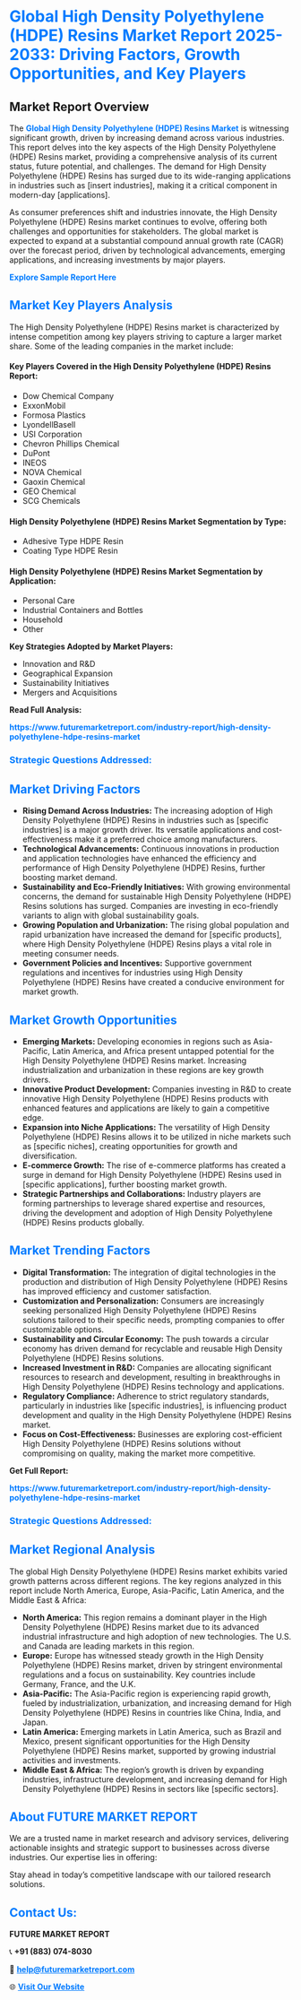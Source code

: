 <h1 style="color: #007BFF;">Global High Density Polyethylene (HDPE) Resins Market Report 2025-2033: Driving Factors, Growth Opportunities, and Key Players</h1>

<section id="overview">
<h2>Market Report Overview</h2>
<p>The <a href="https://www.futuremarketreport.com/industry-report/high-density-polyethylene-hdpe-resins-market" style="color: #007BFF; text-decoration: none;"><strong>Global High Density Polyethylene (HDPE) Resins Market</strong></a> is witnessing significant growth, driven by increasing demand across various industries. This report delves into the key aspects of the High Density Polyethylene (HDPE) Resins market, providing a comprehensive analysis of its current status, future potential, and challenges. The demand for High Density Polyethylene (HDPE) Resins has surged due to its wide-ranging applications in industries such as [insert industries], making it a critical component in modern-day [applications].</p>
<p>As consumer preferences shift and industries innovate, the High Density Polyethylene (HDPE) Resins market continues to evolve, offering both challenges and opportunities for stakeholders. The global market is expected to expand at a substantial compound annual growth rate (CAGR) over the forecast period, driven by technological advancements, emerging applications, and increasing investments by major players.</p>
</section>

<section id="overview">
<p><a href="https://www.futuremarketreport.com/request-sample/reportId=85343" style="color: #007BFF; text-decoration: none;"><strong>Explore Sample Report Here</strong></a></p>
</section>

<section id="key-players">
<h2 style="color: #007BFF;">Market Key Players Analysis</h2>
<p>The High Density Polyethylene (HDPE) Resins market is characterized by intense competition among key players striving to capture a larger market share. Some of the leading companies in the market include:</p>
<h4>Key Players Covered in the High Density Polyethylene (HDPE) Resins Report:</h4>
<ul><li>Dow Chemical Company</li><li>ExxonMobil</li><li>Formosa Plastics</li><li>LyondellBasell</li><li>USI Corporation</li><li>Chevron Phillips Chemical</li><li>DuPont</li><li>INEOS</li><li>NOVA Chemical</li><li>Gaoxin Chemical</li><li>GEO Chemical</li><li>SCG Chemicals</li></ul>
<h4>High Density Polyethylene (HDPE) Resins Market Segmentation by Type:</h4>
<ul><li>Adhesive Type HDPE Resin</li><li>Coating Type HDPE Resin</li></ul>

<h4>High Density Polyethylene (HDPE) Resins Market Segmentation by Application:</h4>
<ul><li>Personal Care</li><li>Industrial Containers and Bottles</li><li>Household</li><li>Other</li></ul>
<p><strong>Key Strategies Adopted by Market Players:</strong></p>
<ul>
<li>Innovation and R&D</li>
<li>Geographical Expansion</li>
<li>Sustainability Initiatives</li>
<li>Mergers and Acquisitions</li>
</ul>
</section>

<section>
<p><strong>Read Full Analysis: </strong></p><a href="https://www.futuremarketreport.com/industry-report/high-density-polyethylene-hdpe-resins-market" style="color: #007BFF; text-decoration: none;"><strong>https://www.futuremarketreport.com/industry-report/high-density-polyethylene-hdpe-resins-market</strong></a>
<h3 style="color: #007BFF;">Strategic Questions Addressed:</h3>
</section>

<section id="driving-factors">
<h2 style="color: #007BFF;">Market Driving Factors</h2>
<ul>
<li><strong>Rising Demand Across Industries:</strong> The increasing adoption of High Density Polyethylene (HDPE) Resins in industries such as [specific industries] is a major growth driver. Its versatile applications and cost-effectiveness make it a preferred choice among manufacturers.</li>
<li><strong>Technological Advancements:</strong> Continuous innovations in production and application technologies have enhanced the efficiency and performance of High Density Polyethylene (HDPE) Resins, further boosting market demand.</li>
<li><strong>Sustainability and Eco-Friendly Initiatives:</strong> With growing environmental concerns, the demand for sustainable High Density Polyethylene (HDPE) Resins solutions has surged. Companies are investing in eco-friendly variants to align with global sustainability goals.</li>
<li><strong>Growing Population and Urbanization:</strong> The rising global population and rapid urbanization have increased the demand for [specific products], where High Density Polyethylene (HDPE) Resins plays a vital role in meeting consumer needs.</li>
<li><strong>Government Policies and Incentives:</strong> Supportive government regulations and incentives for industries using High Density Polyethylene (HDPE) Resins have created a conducive environment for market growth.</li>
</ul>
</section>

<section id="growth-opportunities">
<h2 style="color: #007BFF;">Market Growth Opportunities</h2>
<ul>
<li><strong>Emerging Markets:</strong> Developing economies in regions such as Asia-Pacific, Latin America, and Africa present untapped potential for the High Density Polyethylene (HDPE) Resins market. Increasing industrialization and urbanization in these regions are key growth drivers.</li>
<li><strong>Innovative Product Development:</strong> Companies investing in R&D to create innovative High Density Polyethylene (HDPE) Resins products with enhanced features and applications are likely to gain a competitive edge.</li>
<li><strong>Expansion into Niche Applications:</strong> The versatility of High Density Polyethylene (HDPE) Resins allows it to be utilized in niche markets such as [specific niches], creating opportunities for growth and diversification.</li>
<li><strong>E-commerce Growth:</strong> The rise of e-commerce platforms has created a surge in demand for High Density Polyethylene (HDPE) Resins used in [specific applications], further boosting market growth.</li>
<li><strong>Strategic Partnerships and Collaborations:</strong> Industry players are forming partnerships to leverage shared expertise and resources, driving the development and adoption of High Density Polyethylene (HDPE) Resins products globally.</li>
</ul>
</section>

<section id="trending-factors">
<h2 style="color: #007BFF;">Market Trending Factors</h2>
<ul>
<li><strong>Digital Transformation:</strong> The integration of digital technologies in the production and distribution of High Density Polyethylene (HDPE) Resins has improved efficiency and customer satisfaction.</li>
<li><strong>Customization and Personalization:</strong> Consumers are increasingly seeking personalized High Density Polyethylene (HDPE) Resins solutions tailored to their specific needs, prompting companies to offer customizable options.</li>
<li><strong>Sustainability and Circular Economy:</strong> The push towards a circular economy has driven demand for recyclable and reusable High Density Polyethylene (HDPE) Resins solutions.</li>
<li><strong>Increased Investment in R&D:</strong> Companies are allocating significant resources to research and development, resulting in breakthroughs in High Density Polyethylene (HDPE) Resins technology and applications.</li>
<li><strong>Regulatory Compliance:</strong> Adherence to strict regulatory standards, particularly in industries like [specific industries], is influencing product development and quality in the High Density Polyethylene (HDPE) Resins market.</li>
<li><strong>Focus on Cost-Effectiveness:</strong> Businesses are exploring cost-efficient High Density Polyethylene (HDPE) Resins solutions without compromising on quality, making the market more competitive.</li>
</ul>
</section>

<section>
<p><strong>Get Full Report: </strong></p><a href="https://www.futuremarketreport.com/industry-report/high-density-polyethylene-hdpe-resins-market" style="color: #007BFF; text-decoration: none;"><strong>https://www.futuremarketreport.com/industry-report/high-density-polyethylene-hdpe-resins-market</strong></a>
<h3 style="color: #007BFF;">Strategic Questions Addressed:</h3>
</section>


<section id="regional-analysis">
<h2 style="color: #007BFF;">Market Regional Analysis</h2>
<p>The global High Density Polyethylene (HDPE) Resins market exhibits varied growth patterns across different regions. The key regions analyzed in this report include North America, Europe, Asia-Pacific, Latin America, and the Middle East & Africa:</p>
<ul>
<li><strong>North America:</strong> This region remains a dominant player in the High Density Polyethylene (HDPE) Resins market due to its advanced industrial infrastructure and high adoption of new technologies. The U.S. and Canada are leading markets in this region.</li>
<li><strong>Europe:</strong> Europe has witnessed steady growth in the High Density Polyethylene (HDPE) Resins market, driven by stringent environmental regulations and a focus on sustainability. Key countries include Germany, France, and the U.K.</li>
<li><strong>Asia-Pacific:</strong> The Asia-Pacific region is experiencing rapid growth, fueled by industrialization, urbanization, and increasing demand for High Density Polyethylene (HDPE) Resins in countries like China, India, and Japan.</li>
<li><strong>Latin America:</strong> Emerging markets in Latin America, such as Brazil and Mexico, present significant opportunities for the High Density Polyethylene (HDPE) Resins market, supported by growing industrial activities and investments.</li>
<li><strong>Middle East & Africa:</strong> The region’s growth is driven by expanding industries, infrastructure development, and increasing demand for High Density Polyethylene (HDPE) Resins in sectors like [specific sectors].</li>
</ul>
</section>

<footer>
<h2 style="color: #007BFF;">About FUTURE MARKET REPORT</h2>
<p>We are a trusted name in market research and advisory services, delivering actionable insights and strategic support to businesses across diverse industries. Our expertise lies in offering:</p>

<p>Stay ahead in today’s competitive landscape with our tailored research solutions.</p>

<h2 style="color: #007BFF;">Contact Us:</h2>
<p><strong>FUTURE MARKET REPORT</strong></p>
<p>📞 <strong>+91 (883) 074-8030</strong></p>
<p>📧 <strong><a href="mailto:help@futuremarketreport.com" style="color: #007BFF;">help@futuremarketreport.com</a></strong></p>
<p>🌐 <strong><a href="https://www.futuremarketreport.com/" style="color: #007BFF;">Visit Our Website</a></strong></p>
</footer>